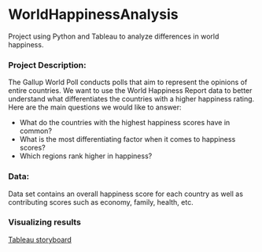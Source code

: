 # WorldHappinessAnalysis
Project using Python and Tableau to analyze differences in world happiness.

### Project Description:
The Gallup World Poll conducts polls that aim to represent the opinions of entire countries. We want to use the World Happiness Report data to better understand what differentiates the countries with a higher happiness rating. Here are the main questions we would like to answer:
- What do the countries with the highest happiness scores have in common?
- What is the most differentiating factor when it comes to happiness scores?
- Which regions rank higher in happiness?

### Data:
Data set contains an overall happiness score for each country as well as contributing scores such as economy, family, health, etc.

### Visualizing results
[Tableau storyboard](https://public.tableau.com/app/profile/emily.curcio/viz/Exercise6_7_17145913713210/Story1?publish=yes)
